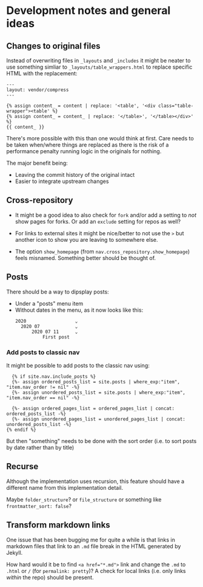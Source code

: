 # Development notes and general ideas

## Changes to original files

Instead of overwriting files in `_layouts` and `_includes` it might be neater to
use something simliar to `_layouts/table_wrappers.html` to replace specific HTML
with the replacement:

```
---
layout: vendor/compress
---

{% assign content_ = content | replace: '<table', '<div class="table-wrapper"><table' %}
{% assign content_ = content_ | replace: '</table>', '</table></div>' %}
{{ content_ }}
```
There's more possible with this than one would think at first. Care needs to be
taken when/where things are replaced as there is the risk of a performance
penalty running logic in the originals for nothing.

The major benefit being:

- Leaving the commit history of the original intact
- Easier to integrate upstream changes

## Cross-repository

- It might be a good idea to also check for `fork` and/or add a setting to _not_
  show pages for forks. Or add an `exclude` setting for repos as well?

- For links to external sites it might be nice/better to not use the `>` but
  another icon to show you are leaving to somewhere else.


- The option `show_homepage` (from `nav.cross_repository.show_homepage`) feels
  misnamed. Something better should be thought of.

## Posts

There should be a way to dipsplay posts:

- Under a "posts" menu item
- Without dates in the menu, as it now looks like this:
  ```
  2020                  ⌄
    2020 07             ⌄
        2020 07 11      ⌄
            First post
  ```

### Add posts to classic nav

It might be possible to add posts to the classic nav using:

```
  {% if site.nav.include_posts %}
  {%- assign ordered_posts_list = site.posts | where_exp:"item", "item.nav_order != nil" -%}
  {%- assign unordered_posts_list = site.posts | where_exp:"item", "item.nav_order == nil" -%}

  {%- assign ordered_pages_list = ordered_pages_list | concat: ordered_posts_list -%}
  {%- assign unordered_pages_list = unordered_pages_list | concat: unordered_posts_list -%}
{% endif %}
```

But then "something" needs to be done with the sort order (i.e. to sort posts by
date rather than by title)

## Recurse

Although the implementation uses recursion, this feature should have a different
name from this implementation detail.

Maybe `folder_structure`? or `file_structure` or something like
`frontmatter_sort: false`?

## Transform markdown links

One issue that has been bugging me for quite a while is that links in markdown
files that link to an `.md` file break in the HTML generated by Jekyll.

How hard would it be to find `<a href="*.md">` link and change the `.md` to
`.html` or `/` (for `permalink: pretty`)? A check for local links (i.e. only
links _within_ the repo) should be present.
